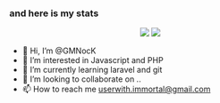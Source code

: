 ### and here is my stats
<p align="center">
  <img src="https://github-readme-streak-stats.herokuapp.com/?user=GMNocK&theme=monokai"/>
  <img src="https://github-readme-stats.vercel.app/api/top-langs/?username=GMNocK&layout=compact&theme=monokai&langs_count=12"/><br />
</p>

- 👋 Hi, I’m @GMNocK
- 👀 I’m interested in Javascript and PHP  
- 🌱 I’m currently learning laravel and git
- 💞️ I’m looking to collaborate on ..
- 📫 How to reach me userwith.immortal@gmail.com

<!---
GMNocK/GMNocK is a ✨ special ✨ repository because its `README.md` (this file) appears on your GitHub profile.
You can click the Preview link to take a look at your changes.
--->
